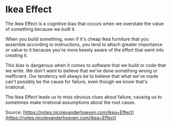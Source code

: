 # Ikea Effect

The Ikea Effect is a cognitive bias that occurs when we overstate the value of something because we built it.

When you build something, even if it's cheap Ikea furniture that you assemble according to instructions, you tend to attach greater importance or value to it because you're more keenly aware of the effort that went into creating it.

This bias is dangerous when it comes to software that we build or code that we write. We don't _want_ to believe that we've done something wrong or inefficient. Our tendency will always be to believe that what we've made can't possibly be the cause for failure, even though we know that's irrational.

The Ikea Effect leads us to miss obvious clues about failure, causing us to sometimes make irrational assumptions about the root cause.

Source: [https://notes.nicolevanderhoeven.com/Ikea+Effect](https://notes.nicolevanderhoeven.com/Ikea+Effect)
